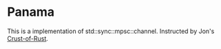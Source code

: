 # Panama
This is a implementation of std::sync::mpsc::channel.
Instructed by Jon's [Crust-of-Rust](https://www.youtube.com/watch?v=b4mS5UPHh20).
